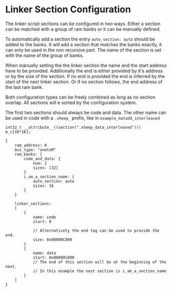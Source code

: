 # Linker Section Configuration

The linker script sections can be configured in two ways.
Either a section can be matched with a group of ram banks
or it can be manually defined.

To automatically add a section the entry `auto_section: auto` should be added to the banks.
It will add a section that matches the banks exactly, it can only be used in the non recursive part.
The name of the section is set with the name of the group of banks.

When manually setting the the linker section the name and the start address have to be provided.
Additionally the end is either provided by it's address or by the size of the section.
If no end is provided the end is inferred by the start of the next linker section.
Or if no section follows, the end address of the last ram bank.

Both configuration types can be freely combined as long as no section overlap.
All sections will e sorted by the configuration system.

The first two sections should always be code and data.
The other name can be used in code with a `.xheep_` prefix, like in `example_matadd_interleaved`

```{code} c
int32_t __attribute__((section(".xheep_data_interleaved"))) m_c[16*16];
```

```{code} js
{
    ram_address: 0
    bus_type: "onetoM"
    ram_banks: {
        code_and_data: {
            num: 2
            sizes: [32]
        }
        i_am_a_section_name: {
            auto_section: auto
            sizes: 16
        }
    }

    linker_sections: 
    [
        {
            name: code
            start: 0

            // Alternatively the end tag can be used to provide the end.
            size: 0x00000C800
        }
        {
            name: data
            start: 0x00000C800
            // The end of this section will be at the beginning of the next.
            // In this example the next section is i_am_a_section_name
        }
    ]
}
```
